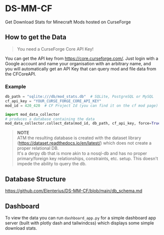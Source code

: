 # DS-MM-CF
Get Download Stats for Minecraft Mods hosted on CurseForge

## How to get the Data
> You need a CurseForge Core API Key!

You can get the API key from https://core.curseforge.com/. 
Just login with a Google account and name your organisation with an arbitrary name, and you will automatically
get an API Key that can query mod and file data from the CFCoreAPI.

### Example
```Python
db_path = "sqlite:///db/mod_stats.db"  # SQLite, PostgreSQL or MySQL
cf_api_key = "YOUR_CURSE_FORGE_CORE_API_KEY"
mod_id = 420_420  # CF Project Id (you can find it on the cf mod page)

import mod_data_collector
# produces a database containing the data
mod_data_collector.collect_data(mod_id, db_path, cf_api_key, force=True)
```
> **NOTE**
> <br>
> ATM the resulting database is created with the dataset library (https://dataset.readthedocs.io/en/latest/) which does not create a proper relational DB.
> <br>It's a derpy db that is more akin to a nosql-db and has no proper primary/foreign key relationships, constraints, etc. setup. 
> This doesn't impede the ability to query the db.

## Database Structure
https://github.com/Elenterius/DS-MM-CF/blob/main/db_schema.md

## Dashboard
To view the data you can run `dashboard_app.py` for a simple dashboard app server (built with plotly dash and tailwindcss)
which displays some simple download stats.
